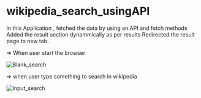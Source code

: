 # wikipedia_search_usingAPI
In this Application , fetched the data by using an API and fetch methods 
Added the result section dynammically as per results 
Redirected the result page to new tab.

=> When user start the browser 

![Blank_search](https://user-images.githubusercontent.com/48233777/231992781-3bd8a5fc-713e-4203-8612-9baa2ec3f775.png)

=> when user type something to search in wikipedia 


![Input_search](https://user-images.githubusercontent.com/48233777/231993082-957d192c-6dcd-4f74-9ab9-4c99bc96d69c.png)
